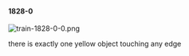 #### 1828-0
![train-1828-0-0.png](https://github.com/lil-lab/nlvr/raw/master/nlvr/train/images/72/train-1828-0-0.png "train-1828-0-0.png")

there is exactly one yellow object touching any edge